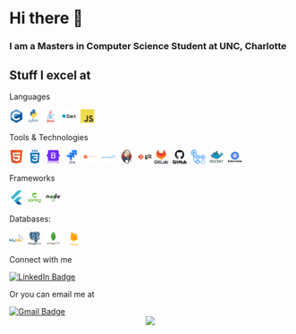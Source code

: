 # Hi there 👋
### I am a Masters in Computer Science Student at UNC, Charlotte
## Stuff I excel at
<div>
  <p>Languages </p>
      <img src="https://github.com/devicons/devicon/blob/master/icons/c/c-original.svg" title="C" alt="C" width="25" height="25"/>&nbsp;
          <img src="https://github.com/devicons/devicon/blob/master/icons/python/python-original-wordmark.svg" title="Python" alt="Python" width="20" height="25"/>&nbsp;
  <img src="https://github.com/devicons/devicon/blob/master/icons/java/java-original-wordmark.svg" title="Java" alt="Java" width="25" height="25"/>&nbsp;
      <img src="https://github.com/devicons/devicon/blob/master/icons/dart/dart-original-wordmark.svg" title="Dart" alt="Dart" width="25" height="25"/>&nbsp;
  <img src="https://github.com/devicons/devicon/blob/master/icons/javascript/javascript-original.svg" title="JavaScript" alt="JavaScript" width="25" height="25"/>&nbsp;
  <p>Tools & Technologies </p>
    <img src="https://github.com/devicons/devicon/blob/master/icons/html5/html5-original.svg" title="HTML5" alt="HTML" width="25" height="25"/>&nbsp;
  <img src="https://github.com/devicons/devicon/blob/master/icons/css3/css3-plain-wordmark.svg"  title="CSS3" alt="CSS" width="25" height="25"/>&nbsp;
  <img src="https://github.com/devicons/devicon/blob/master/icons/bootstrap/bootstrap-plain-wordmark.svg"  title="Bootstrap" alt="Bootstrap" width="25" height="25"/>&nbsp;
  <img src="https://github.com/devicons/devicon/blob/master/icons/jira/jira-original-wordmark.svg" width="25" height="25"/>&nbsp;
      <img src="https://github.com/devicons/devicon/blob/master/icons/postman/postman-original-wordmark.svg" width="25" height="25"/>&nbsp;
  <img src="https://github.com/devicons/devicon/blob/master/icons/sonarqube/sonarqube-line-wordmark.svg" width="25" height="25"/>&nbsp;
  <img src="https://github.com/devicons/devicon/blob/master/icons/jenkins/jenkins-original.svg" width="25" height="25"/>&nbsp;
    <img src="https://github.com/devicons/devicon/blob/master/icons/git/git-original-wordmark.svg" title="Git" alt="Git" width="25" height="25"/>
  <img src="https://github.com/devicons/devicon/blob/master/icons/gitlab/gitlab-original-wordmark.svg" width="25" height="25"/>&nbsp;
  <img src="https://github.com/devicons/devicon/blob/master/icons/github/github-original-wordmark.svg" width="25" height="25"/>&nbsp;
  <img src="https://github.com/devicons/devicon/blob/master/icons/githubactions/githubactions-original.svg" width="25" height="25"/>&nbsp;
  <img src="https://github.com/devicons/devicon/blob/master/icons/docker/docker-original-wordmark.svg" width="25" height="25"/>&nbsp;
  <img src="https://github.com/devicons/devicon/blob/master/icons/kubernetes/kubernetes-original-wordmark.svg" width="25" height="25"/>&nbsp;
<p>Frameworks </p>
  <img src="https://github.com/devicons/devicon/blob/master/icons/flutter/flutter-original.svg" title="Flutter" alt="Flutter" width="25" height="25"/>&nbsp;
  <img src="https://github.com/devicons/devicon/blob/master/icons/spring/spring-original-wordmark.svg" title="Spring" alt="Spring" width="25" height="25"/>&nbsp;
  <img src="https://github.com/devicons/devicon/blob/master/icons/nodejs/nodejs-original-wordmark.svg" title="NodeJS" alt="NodeJS" width="25" height="25"/>&nbsp;  <p>Databases:</p>
  <img src="https://github.com/devicons/devicon/blob/master/icons/mysql/mysql-original-wordmark.svg" title="MySQL"  alt="MySQL" width="25" height="25"/>&nbsp;
      <img src="https://github.com/devicons/devicon/blob/master/icons/postgresql/postgresql-original-wordmark.svg" title="PostgreSql" alt="PostgreSql" width="25" height="25"/>&nbsp;
  <img src="https://github.com/devicons/devicon/blob/master/icons/mongodb/mongodb-original-wordmark.svg" width="25" height="25"/>&nbsp;
  <img src="">
  <img src="https://github.com/devicons/devicon/blob/master/icons/firebase/firebase-plain-wordmark.svg" title="Firebase" alt="Firebase" width="25" height="25"/>&nbsp;
</div>





<p> Connect with me </p>
<div id="badges">
  <a href="https://www.linkedin.com/in/sandeshmahajan/">
    <img src="https://img.shields.io/badge/LinkedIn-blue?style=for-the-badge&logo=linkedin&logoColor=white" alt="LinkedIn Badge"/>
  </a>
  <p>Or you can email me at </p>
  <a href="">
    <img src="https://img.shields.io/badge/Gmail-red?style=for-the-badge&logo=gmail&logoColor=white" alt="Gmail Badge"/>
  </a>
</div>





<div id="header" align="center">
  <img src="https://media.giphy.com/media/v1.Y2lkPTc5MGI3NjExNmd1YjV4dDN1M3JpaDl4MGFva3pqNHh0bnZxMWNudmwyaDExZ3dlayZlcD12MV9pbnRlcm5hbF9naWZfYnlfaWQmY3Q9Zw/ISOckXUybVfQ4/giphy.gif" width="100"/>

  
<!--
Here are some ideas to get you started:
- 🔭 I’m currently working on ...
- 🌱 I’m currently learning ...
- 👯 I’m looking to collaborate on ...
- 🤔 I’m looking for help with ...
- 💬 Ask me about ...
- 📫 How to reach me: ...
- 😄 Pronouns: ...
- ⚡ Fun fact: ...
-->
